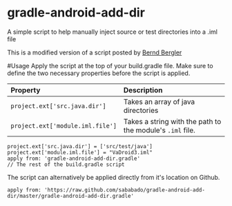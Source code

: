 gradle-android-add-dir
======================

A simple script to help manually inject source or test directories into a .iml file

This is a modified version of a script posted by [Bernd Bergler](https://groups.google.com/forum/#!msg/adt-dev/v0AluPBcoy0/KXR7oOmRQZIJ)

#Usage
Apply the script at the top of your build.gradle file. Make sure to define the two necessary properties before the script is applied.

| Property | Description |
|:---------|:------------|
| `project.ext['src.java.dir']` | Takes an array of java directories |
| `project.ext['module.iml.file']` | Takes a string with the path to the module's `.iml` file. |
	
	project.ext['src.java.dir'] = ['src/test/java']
    project.ext['module.iml.file'] = "VaDroid3.iml"
    apply from: 'gradle-android-add-dir.gradle'
	// The rest of the build.gradle script
	
The script can alternatively be applied directly from it's location on Github.

	apply from: 'https://raw.github.com/sababado/gradle-android-add-dir/master/gradle-android-add-dir.gradle'

